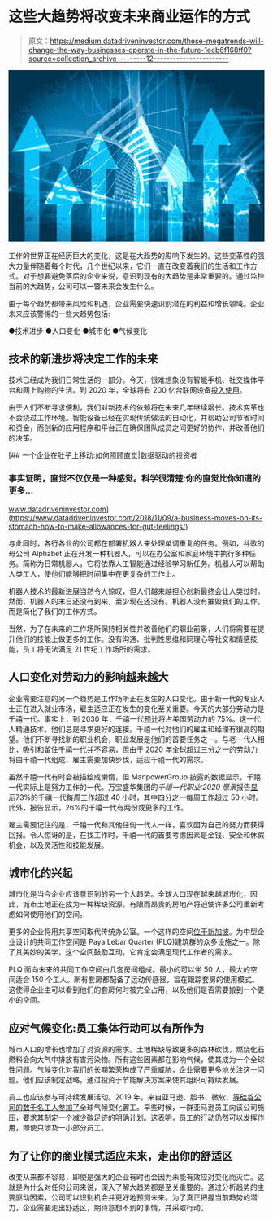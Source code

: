 # 这些大趋势将改变未来商业运作的方式

> 原文：<https://medium.datadriveninvestor.com/these-megatrends-will-change-the-way-businesses-operate-in-the-future-1ecb6f168ff0?source=collection_archive---------12----------------------->

![](img/5237836b41b60308b08c7d752745385b.png)

工作的世界正在经历巨大的变化，这是在大趋势的影响下发生的。这些变革性的强大力量伴随着每个时代，几个世纪以来，它们一直在改变着我们的生活和工作方式。对于想要避免落后的企业来说，意识到现有的大趋势是非常重要的。通过监控当前的大趋势，公司可以一瞥未来会发生什么。

由于每个趋势都带来风险和机遇，企业需要快速识别潜在的利益和增长领域。企业未来应该警惕的一些大趋势包括:

●技术进步
●人口变化
●城市化
●气候变化

## 技术的新进步将决定工作的未来

技术已经成为我们日常生活的一部分。今天，很难想象没有智能手机、社交媒体平台和网上购物的生活。到 2020 年，全球将有 200 亿台联网设备[投入使用](https://www.otarris.com/on-trend-20-4-billion-iot-devices-by-2020/)。

由于人们不断寻求便利，我们对新技术的依赖将在未来几年继续增长。技术变革也不会绕过工作环境。智能设备已经在实现传统做法的自动化，并帮助公司节省时间和资金，而创新的应用程序和平台正在确保团队成员之间更好的协作，并改善他们的决策。

[](https://www.datadriveninvestor.com/2018/11/09/a-business-moves-on-its-stomach-how-to-make-allowances-for-gut-feelings/) [## 一个企业在肚子上移动:如何照顾直觉|数据驱动的投资者

### 事实证明，直觉不仅仅是一种感觉。科学很清楚:你的直觉比你知道的更多…

www.datadriveninvestor.com](https://www.datadriveninvestor.com/2018/11/09/a-business-moves-on-its-stomach-how-to-make-allowances-for-gut-feelings/) 

与此同时，各行各业的公司都在部署机器人来处理单调重复的任务。例如，谷歌的母公司 Alphabet 正在开发一种机器人，可以在办公室和家庭环境中执行多种任务。简称为日常机器人，它将依靠人工智能通过经验学习新任务。机器人可以帮助人类工人，使他们能够把时间集中在更复杂的工作上。

机器人技术的最新进展当然令人惊叹，但人们越来越担心创新最终会让人类过时。然而，机器人的末日还没有到来，至少现在还没有。机器人没有摧毁我们的工作，而是简化了我们的工作方式。

当然，为了在未来的工作场所保持相关性并改善他们的职业前景，人们将需要在提升他们的技能上做更多的工作。没有沟通、批判性思维和同理心等社交和情感技能，员工将无法满足 21 世纪工作场所的需求。

## 人口变化对劳动力的影响越来越大

企业需要注意的另一个趋势是工作场所正在发生的人口变化。由于新一代的专业人士正在进入就业市场，雇主适应正在发生的变化至关重要。今天的大部分劳动力是千禧一代。事实上，到 2030 年，千禧一代[预计](https://blog.smarp.com/millennials-in-the-workplace-11-ways-to-attract-and-keep-them)将占美国劳动力的 75%。这一代人精通技术，他们总是寻求更好的连接。千禧一代对他们的雇主和经理有很高的期望。他们不断寻找新的职业机会，职业发展是他们的首要任务之一。与老一代人相比，吸引和留住千禧一代并不容易，但由于 2020 年全球超过三分之一的劳动力将由千禧一代组成，雇主需要加快步伐，适应千禧一代的需求。

虽然千禧一代有时会被描绘成懒惰，但 ManpowerGroup 披露的数据显示，千禧一代实际上是努力工作的一代。万宝盛华集团的*千禧一代职业:2020 愿景*报告[显示](https://www.manpowergroup.com/wps/wcm/connect/660ebf65-144c-489e-975c-9f838294c237/MillennialsPaper1_2020Vision_lo.pdf?MOD=AJPERES)73%的千禧一代每周工作超过 40 小时，其中四分之一每周工作超过 50 小时。此外，报告显示，26%的千禧一代有两份或更多的工作。

雇主需要记住的是，千禧一代和其他任何一代人一样，喜欢因为自己的努力而获得回报。令人惊讶的是，在找工作时，千禧一代的首要考虑因素是金钱、安全和休假机会，以及灵活性和技能发展。

## 城市化的兴起

城市化是当今企业应该意识到的另一个大趋势。全球人口现在越来越城市化，因此，城市土地正在成为一种稀缺资源。有限而昂贵的房地产将迫使许多公司重新考虑如何使用他们的空间。

更多的企业将用共享空间取代传统办公室。一个这样的空间[位于新加坡](https://vulcanpost.com/672853/csuites-coworking-space-singapore/)。为中型企业设计的共同工作空间是 Paya Lebar Quarter (PLQ)建筑群的众多设施之一。除了其美妙的美学，这个空间鼓励互动，它肯定会满足现代工作者的需求。

PLQ 面向未来的共同工作空间由几套房间组成。最小的可以坐 50 人，最大的空间适合 150 个工人。所有套房都配备了运动传感器，旨在跟踪套房的使用模式。这使得企业主可以看到他们的套房何时被完全占用，以及他们是否需要搬到一个更小的空间。

## 应对气候变化:员工集体行动可以有所作为

城市人口的增长也增加了对资源的需求。土地稀缺导致更多的森林砍伐，燃烧化石燃料会向大气中排放有害污染物。所有这些因素都在影响气候，使其成为一个全球性问题。气候变化对我们的长期繁荣构成了严重威胁，企业需要更多地关注这一问题。他们应该制定战略，通过投资于节能解决方案来使其组织可持续发展。

员工也应该参与可持续发展活动。2019 年，来自亚马逊、脸书、微软、[等硅谷公司的数千名工人参加了](https://www.wired.com/story/tech-workers-global-climate-change-strike/)全球气候变化罢工。早些时候，一群亚马逊员工向该公司施压，要求其制定一个减少碳足迹的明确计划。这表明，员工的行动仍然可以发挥作用，即使只涉及一小部分员工。

## 为了让你的商业模式适应未来，走出你的舒适区

改变从来都不容易，即使是强大的企业有时也会因为未能有效应对变化而灭亡。这就是为什么对任何公司来说，深入了解大趋势都是至关重要的。通过分析趋势的主要驱动因素，公司可以识别机会并更好地预测未来。为了真正把握当前趋势的潜力，企业需要走出舒适区，期待意想不到的事情，并采取行动。
